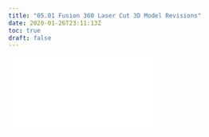 ```yaml
---
title: "05.01 Fusion 360 Laser Cut 3D Model Revisions"
date: 2020-01-26T23:11:13Z
toc: true
draft: false
---
```


![Link to included file contents](../../../../digital-fabrication/fusion-360-laser-cut-3d-model-revisions.md)
